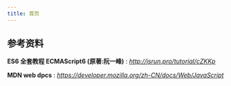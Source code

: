 ```yaml
---
title: 首页
---
```


## 参考资料

**ES6 全套教程 ECMAScript6 (原著:阮一峰)**  :    *http://jsrun.pro/tutorial/cZKKp*

**MDN web dpcs** : *https://developer.mozilla.org/zh-CN/docs/Web/JavaScript*

